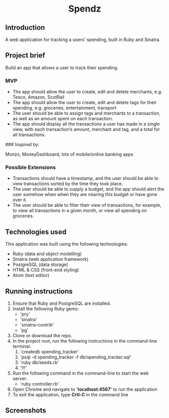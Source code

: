 <!-- The README should contain:
running instructions for your applications (so other people can clone it and run it)
your brief
the technologies you used
it can also contain screenshots! -->

<h1 align="center">Spendz</h1>

## Introduction
<p>A web application for tracking a users' spending, built in Ruby and Sinatra.</p>

## Project brief

<p>Build an app that allows a user to track their spending.</p>

### MVP
<ul>
  <li>The app should allow the user to create, edit and delete merchants, e.g. Tesco, Amazon, ScotRail</li>
  <li>The app should allow the user to create, edit and delete tags for their spending, e.g. groceries, entertainment, transport</li>
  <li>The user should be able to assign tags and merchants to a transaction, as well as an amount spent on each transaction.</li>
  <li>The app should display all the transactions a user has made in a single view, with each transaction’s amount, merchant and tag, and a total for all transactions.</li>
</ul>
### Inspired by:
<p>Monzo, MoneyDashboard, lots of mobile/online banking apps</p>

### Possible Extensions
<ul>
<li>Transactions should have a timestamp, and the user should be able to view transactions sorted by the time they took place.</li>
<li>The user should be able to supply a budget, and the app should alert the user somehow when when they are nearing this budget or have gone over it.</li>
<li>The user should be able to filter their view of transactions, for example, to view all transactions in a given month, or view all spending on groceries.</li>
</ul>

## Technologies used
<p>This application was built using the following technologies:</p>
<ul>
  <li>Ruby (data and object modelling)</li>
  <li>Sinatra (web application framework)</li>
  <li>PostgreSQL (data storage)</li>
  <li>HTML & CSS (front-end styling)</li>
  <li>Atom (text editor)</li>
</ul>

## Running instructions
<ol>
  <li>Ensure that Ruby and PostgreSQL are installed.</li>
  <li>Install the following Ruby gems:
    <ul>
      <li>'pry'</li>
      <li>'sinatra'</li>
      <li>'sinatra-contrib'</li>
      <li>'pg'
    </ul>
  </li>
  <li>Clone or download the repo.</li>
  <li>In the project root, run the following instructions in the command-line terminal:
    <ol>
      <li>'createdb spending_tracker'</li>
      <li>'psql -d spending_tracker -f db/spending_tracker.sql'</li>
      <li>'ruby db/seeds.rb'</li>
      <li>'!!!'</li>
    </ol>
  </li>
  <li>Run the following command in the command-line to start the web server:
    <ul>
      <li>'ruby controller.rb'</li>
    </ul>
  </li>
  <li>Open Chrome and navigate to <strong>'localhost:4567'</strong> to run the application</li>
  <li>To exit the application, type <strong>Crtl-C</strong> in the command line</li>
</ol>

## Screenshots
